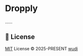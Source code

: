 # Dropply

......

## 📜 License

[MIT](./LICENSE) License &copy; 2025-PRESENT [wudi](https://github.com/WuChenDi)
